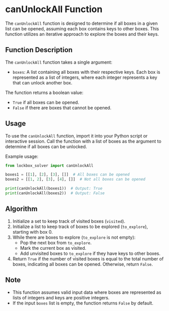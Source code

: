 # canUnlockAll Function

The `canUnlockAll` function is designed to determine if all boxes in a given list can be opened, assuming each box contains keys to other boxes. This function utilizes an iterative approach to explore the boxes and their keys.

## Function Description

The `canUnlockAll` function takes a single argument:

- `boxes`: A list containing all boxes with their respective keys. Each box is represented as a list of integers, where each integer represents a key that can unlock another box.

The function returns a boolean value:

- `True` if all boxes can be opened.
- `False` if there are boxes that cannot be opened.

## Usage

To use the `canUnlockAll` function, import it into your Python script or interactive session. Call the function with a list of boxes as the argument to determine if all boxes can be unlocked.

Example usage:

```python
from lockbox_solver import canUnlockAll

boxes1 = [[1], [2], [3], []]  # All boxes can be opened
boxes2 = [[1, 2], [3], [4], []]  # Not all boxes can be opened

print(canUnlockAll(boxes1))  # Output: True
print(canUnlockAll(boxes2))  # Output: False
```

## Algorithm

1. Initialize a set to keep track of visited boxes (`visited`).
2. Initialize a list to keep track of boxes to be explored (`to_explore`), starting with box 0.
3. While there are boxes to explore (`to_explore` is not empty):
   - Pop the next box from `to_explore`.
   - Mark the current box as visited.
   - Add unvisited boxes to `to_explore` if they have keys to other boxes.
4. Return `True` if the number of visited boxes is equal to the total number of boxes, indicating all boxes can be opened. Otherwise, return `False`.

## Note

- This function assumes valid input data where boxes are represented as lists of integers and keys are positive integers.
- If the input `boxes` list is empty, the function returns `False` by default.
